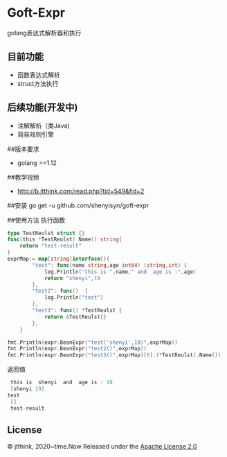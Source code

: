 # Goft-Expr
golang表达式解析器和执行
## 目前功能
* 函数表达式解析
* struct方法执行

## 后续功能(开发中)
* 注解解析（类Java)
* 简易规则引擎

##版本要求
* golang >=1.12
 
##教学视频
* http://b.jtthink.com/read.php?tid=549&fid=2

##安装
go get -u github.com/shenyisyn/goft-expr

##使用方法
执行函数
```go
type TestReulst struct {}
func(this *TestReulst) Name() string{
	return "test-result"
}
exprMap:= map[string]interface{}{
		"test": func(name string,age int64) (string,int) {
			log.Println("this is ",name," and  age is :",age)
			return "shenyi",19
		},
		"test2": func()  {
			log.Println("test")
		},
		"test3": func() *TestReulst {
			return &TestReulst{}
		},
	}

fmt.Println(expr.BeanExpr("test('shenyi',19)",exprMap))
fmt.Println(expr.BeanExpr("test2()",exprMap))
fmt.Println(expr.BeanExpr("test3()",exprMap)[0].(*TestReulst).Name())
```
返回值
```go
 this is  shenyi  and  age is : 19
 [shenyi 19]
test
 []
 test-result

```

## License
© jtthink, 2020~time.Now
Released under the [Apache License 2.0](https://github.com/shenyisyn/goft-expr/blob/master/LICENSE)
